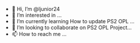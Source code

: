 - 👋 Hi, I’m @ljunior24
- 👀 I’m interested in ...
- 🌱 I’m currently learning How to update PS2 OPL  ...
- 💞️ I’m looking to collaborate on PS2 OPL Project...
- 📫 How to reach me ...

<!---
ljunior24/ljunior24 is a ✨ special ✨ repository because its `README.md` (this file) appears on your GitHub profile.
You can click the Preview link to take a look at your changes.
--->
